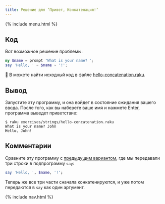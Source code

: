 ```yaml
---
title: Решение для ’Привет, Конкатенация!‘
---
```


{% include menu.html %}

## Код

Вот возможное решение проблемы:

```raku
my $name = prompt 'What is your name? ';
say 'Hello, ' ~ $name ~ '!';
```

🦋 В можете найти исходный код в файле [hello-concatenation.raku](https://github.com/ash/raku-course/blob/master/exercises/strings/hello-concatenation.raku).

## Вывод

Запустите эту программу, и она войдет в состояние ожидания вашего ввода. После
того, как вы наберете ваше имя и нажмете Enter, программа выведет приветствие:

```console
$ raku exercises/strings/hello-concatenation.raku
What is your name? John
Hello, John!
```

## Комментарии

Сравните эту программу с [предыдущим
вариантом](../../../../scalar-variables/exercises/greet-a-person/solution), где
мы передавали три строки в подпрограмму `say`:

```raku
say 'Hello, ', $name, '!';
```

Теперь же все три части сначала конкатенируются, и уже потом передаются в `say`
как один аргумент.

{% include nav.html %}
